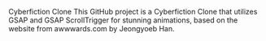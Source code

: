 Cyberfiction Clone
This GitHub project is a Cyberfiction Clone that utilizes GSAP and GSAP ScrollTrigger for stunning animations, based on the website from awwwards.com by Jeongyoeb Han.


